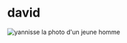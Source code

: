 # david
![yannisse](https://github.com/TheJesusRat/david/assets/166118586/e2c19f2a-04dd-4be8-a179-d94def9c7030)
la photo d'un jeune homme 
